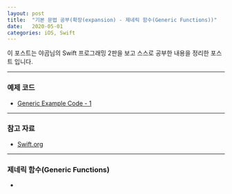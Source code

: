 ```yaml
---
layout: post
title:  "기본 문법 공부(확장(expansion) - 제네릭 함수(Generic Functions))"
date:   2020-05-01
categories: iOS, Swift
---
```


이 포스트는 야곰님의 Swift 프로그래밍 2판을 보고 스스로 공부한 내용을 정리한 포스트 입니다.

- - -

### 예제 코드

- [Generic Example Code - 1](https://github.com/VincentGeranium/Swift-Study/tree/master/2020-04-30-GenericExampleCode-1.playground)

- - -

### 참고 자료

- [Swift.org](https://docs.swift.org/swift-book/LanguageGuide/Generics.html)

- - -

### 제네릭 함수(Generic Functions)

- 